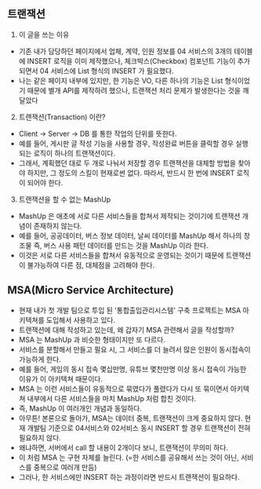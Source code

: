 ## 트랜잭션
 1. 이 글을 쓰는 이유
  - 기존 내가 담당하던 페이지에서 업체, 계약, 인원 정보를 04 서비스의 3개의 테이블에 INSERT 로직을 이미 제작했으나, 체크박스(Checkbox) 컴포넌트 기능이 추가되면서 04 서비스에 List 형식의 INSERT 가 필요했다.
  - 나는 같은 페이지 내부에 있지만, 한 기능은 VO, 다른 하나의 기능은 List 형식이었기 때문에 별개 API를 제작하려 했으나, 트랜잭션 처리 문제가 발생한다는 것을 깨달았다
 2. 트랜잭션(Transaction) 이란?
  - Client → Server → DB 를 통한 작업의 단위를 뜻한다.
  - 예를 들어, 게시판 글 작성 기능을 사용할 경우, 작성완료 버튼을 클릭할 경우 실행되는 로직이 하나의 트랜잭션이다.
  - 그래서, 계획했던 대로 두 개로 나눠서 저장할 경우 트랜잭션을 대체할 방법을 찾아야 하지만, 그 정도의 스킬이 현재로썬 없다. 따라서, 반드시 한 번에 INSERT 로직이 되어야 한다.
 3. 트랜잭션을 할 수 없는 MashUp
  - MashUp 은 애초에 서로 다른 서비스들을 합쳐서 제작되는 것이기에 트랜잭션 개념이 존재하지 않는다.
  - 예를 들어, 공공데이터, 버스 정보 데이터, 날씨 데이터를 MashUp 해서 하나의 창조물 즉, 버스 사용 패턴 데이터를 만드는 것을 MashUp 이라 한다.
  - 이것은 서로 다른 서비스들을 합쳐서 유동적으로 운영되는 것이기 때문에 트랜잭션이 불가능하여 다른 점, 대체점을 고려해야 한다.

## MSA(Micro Service Architecture)
  - 현재 내가 첫 개발 팀으로 투입 된 '통합출입관리시스템' 구축 프로젝트는 MSA 아키텍쳐를 도입해서 사용하고 있다.
  - 트랜잭션에 대해 작성하고 있는데, 왜 갑자기 MSA 관련해서 글을 작성할까?
  - MSA 는 MashUp 과 비슷한 형태이지만 또 다르다.
  - 서비스를 분할해서 만들고 필요 시, 그 서비스를 더 늘려서 많은 인원이 동시접속이 가능하게 한다.
  - 예를 들어, 게임의 동시 접속 몇십만명, 유튜브 몇천만명 이상 동시 접속이 가능한 이유가 이 아키텍쳐 때문이다.
  - MSA 는 이런 서비스들이 유동적으로 묶였다가 풀렸다가 다시 또 묶이면서 아키텍쳐 내부에서 다른 서비스들을 마치 MashUp 처럼 합친 것이다.
  - 즉, MashUp 이 여러개인 개념과 동일하다.
  - 아무튼! 본론으로 돌아가, MSA는 데이터 중복, 트랜잭션이 크게 중요하지 않다. 현재 개발팀 기준으로 04서비스와 02서비스 동시 INSERT 할 경우 트랜잭션이 전혀 필요하지 않다.
  - 왜냐하면, 서버에서 call 할 내용이 2개이다 보니, 트랜잭션이 무의미 하다.
  - 이 처럼 MSA 는 구현 자체를 늘린다. (=한 서비스를 공유해서 쓰는 것이 아닌, 서비스를 중복으로 여러개 만듬)
  - 그러나, 한 서비스에만 INSERT 하는 과정이라면 반드시 트랜잭션이 필요하다.